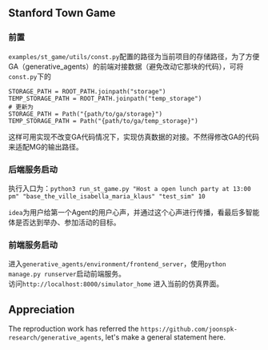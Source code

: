 ## Stanford Town Game

### 前置
`examples/st_game/utils/const.py`配置的路径为当前项目的存储路径，为了方便GA（generative_agents）的前端对接数据（避免改动它那块的代码），可将`const.py`下的

```
STORAGE_PATH = ROOT_PATH.joinpath("storage")
TEMP_STORAGE_PATH = ROOT_PATH.joinpath("temp_storage")
# 更新为
STORAGE_PATH = Path("{path/to/ga/storage}")
TEMP_STORAGE_PATH = Path("{path/to/ga/temp_storage}")
```
这样可用实现不改变GA代码情况下，实现仿真数据的对接。不然得修改GA的代码来适配MG的输出路径。    

### 后端服务启动
执行入口为：`python3 run_st_game.py "Host a open lunch party at 13:00 pm" "base_the_ville_isabella_maria_klaus" "test_sim" 10`   

`idea`为用户给第一个Agent的用户心声，并通过这个心声进行传播，看最后多智能体是否达到举办、参加活动的目标。  

### 前端服务启动
进入`generative_agents/environment/frontend_server`，使用`python manage.py runserver`启动前端服务。  
访问`http://localhost:8000/simulator_home` 进入当前的仿真界面。  

## Appreciation
The reproduction work has referred the `https://github.com/joonspk-research/generative_agents`, let's make a general statement here.
